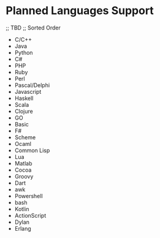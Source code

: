 # Planned Languages Support

;; TBD
;; Sorted Order

* C/C++
* Java
* Python
* C#
* PHP
* Ruby
* Perl
* Pascal/Delphi
* Javascript
* Haskell
* Scala
* Clojure
* GO
* Basic
* F#
* Scheme
* Ocaml
* Common Lisp
* Lua
* Matlab
* Cocoa
* Groovy
* Dart
* awk
* Powershell
* bash
* Kotlin
* ActionScript
* Dylan
* Erlang
